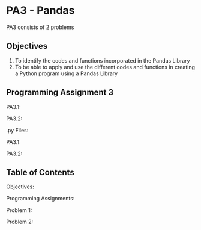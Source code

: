 # PA3 - Pandas

PA3 consists of 2 problems

## Objectives

1. To identify the codes and functions incorporated in the Pandas Library
2. To be able to apply and use the different codes and functions in creating a Python program using a
Pandas Library

## Programming Assignment 3

PA3.1: 

PA3.2: 

.py Files: 

PA3.1:

PA3.2: 

## Table of Contents

Objectives: 

Programming Assignments:

Problem 1:

Problem 2: 
